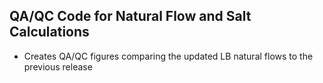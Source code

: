 ## QA/QC Code for Natural Flow and Salt Calculations
- Creates QA/QC figures comparing the updated LB natural flows to the previous release